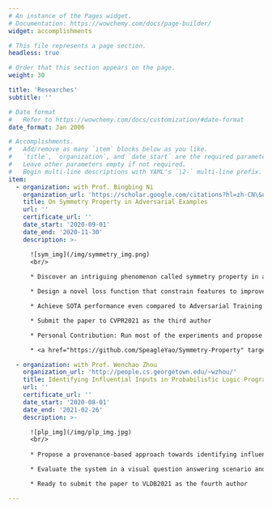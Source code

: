 ```yaml
---
# An instance of the Pages widget.
# Documentation: https://wowchemy.com/docs/page-builder/
widget: accomplishments

# This file represents a page section.
headless: true

# Order that this section appears on the page.
weight: 30

title: 'Researches'
subtitle: ''

# Date format
#   Refer to https://wowchemy.com/docs/customization/#date-format
date_format: Jan 2006

# Accomplishments.
#   Add/remove as many `item` blocks below as you like.
#   `title`, `organization`, and `date_start` are the required parameters.
#   Leave other parameters empty if not required.
#   Begin multi-line descriptions with YAML's `|2-` multi-line prefix.
item:
  - organization: with Prof. Bingbing Ni
    organization_url: 'https://scholar.google.com/citations?hl=zh-CN\&user=eUbmKwYAAAAJ'
    title: On Symmetry Property in Adversarial Examples
    url: ''
    certificate_url: ''
    date_start: '2020-09-01'
    date_end: '2020-11-30'
    description: >-

      ![sym_img](/img/symmetry_img.png)
      <br/>
      
      * Discover an intriguing phenomenon called symmetry property in adversarial examples

      * Design a novel loss function that constrain features to improve robustness

      * Achieve SOTA performance even compared to Adversarial Training

      * Submit the paper to CVPR2021 as the third author

      * Personal Contribution: Run most of the experiments and propose the final version of the loss function

      * <a href="https://github.com/SpeagleYao/Symmetry-Property" target="_blank">Open Source Code</a> on GitHub

  - organization: with Prof. Wenchao Zhou
    organization_url: 'http://people.cs.georgetown.edu/~wzhou/'
    title: Identifying Influential Inputs in Probabilistic Logic Programming
    url: ''
    certificate_url: ''
    date_start: '2020-08-01'
    date_end: '2021-02-26'
    description: >-

      ![plp_img](/img/plp_img.jpg)
      <br/>
      
      * Propose a provenance-based approach towards identifying influential inputs in PLP programs

      * Evaluate the system in a visual question answering scenario and demonstrate its effectiveness

      * Ready to submit the paper to VLDB2021 as the fourth author

---
```

